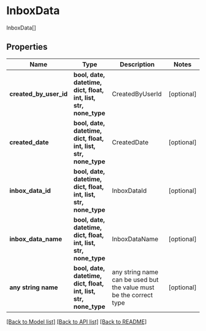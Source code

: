 # InboxData

InboxData[]

## Properties
Name | Type | Description | Notes
------------ | ------------- | ------------- | -------------
**created_by_user_id** | **bool, date, datetime, dict, float, int, list, str, none_type** | CreatedByUserId | [optional] 
**created_date** | **bool, date, datetime, dict, float, int, list, str, none_type** | CreatedDate | [optional] 
**inbox_data_id** | **bool, date, datetime, dict, float, int, list, str, none_type** | InboxDataId | [optional] 
**inbox_data_name** | **bool, date, datetime, dict, float, int, list, str, none_type** | InboxDataName | [optional] 
**any string name** | **bool, date, datetime, dict, float, int, list, str, none_type** | any string name can be used but the value must be the correct type | [optional]

[[Back to Model list]](../README.md#documentation-for-models) [[Back to API list]](../README.md#documentation-for-api-endpoints) [[Back to README]](../README.md)


